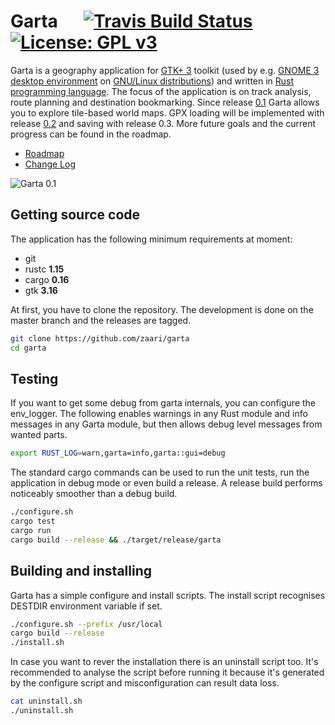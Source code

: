 # Garta &emsp; [![Travis Build Status](https://travis-ci.org/zaari/garta.svg?branch=master)](https://travis-ci.org/zaari/garta) [![License: GPL v3](https://img.shields.io/badge/License-GPL%20v3-blue.svg)](http://www.gnu.org/licenses/gpl-3.0)

Garta is a geography application for [GTK+ 3] toolkit (used by e.g. [GNOME 3 desktop environment] on [GNU/Linux distributions]) and written in [Rust programming language]. The focus of the application is on track analysis, route planning and destination bookmarking. Since release [0.1] Garta allows you to explore tile-based world maps. GPX loading will be implemented with release [0.2] and saving with release 0.3. More future goals and the current progress can be found in the roadmap.

* [Roadmap]
* [Change Log]

![Garta 0.1](https://cloud.githubusercontent.com/assets/8877215/22755750/2684e262-ee4d-11e6-940d-eb54b5a9b03b.png)

## Getting source code
The application has the following minimum requirements at moment:

* git 
* rustc **1.15**
* cargo **0.16**
* gtk **3.16**

At first, you have to clone the repository. The development is done on the master branch and the releases are tagged.

```bash
git clone https://github.com/zaari/garta
cd garta
```

## Testing
If you want to get some debug from garta internals, you can configure the env_logger. The following enables warnings in any Rust module and info messages in any Garta module, but then allows debug level messages from wanted parts.

```bash
export RUST_LOG=warn,garta=info,garta::gui=debug
```

The standard cargo commands can be used to run the unit tests, run the application in debug mode or even build a release. A release build performs noticeably smoother than a debug build.

```bash
./configure.sh
cargo test
cargo run
cargo build --release && ./target/release/garta
```

## Building and installing
Garta has a simple configure and install scripts. The install script recognises DESTDIR environment variable if set.

```bash
./configure.sh --prefix /usr/local
cargo build --release
./install.sh
```

In case you want to rever the installation there is an uninstall script too. It's recommended to analyse the script before running it because it's generated by the configure script and misconfiguration can result data loss.

```bash
cat uninstall.sh
./uninstall.sh
```

[GTK+ 3]: http://www.gtk.org/
[GNOME 3 desktop environment]: https://www.gnome.org/gnome-3/
[GNU/Linux distributions]: https://en.wikipedia.org/wiki/Linux_distribution
[Rust programming language]: https://www.rust-lang.org/en-US/
[0.2]: https://github.com/zaari/garta/milestone/2
[0.1]: https://github.com/zaari/garta/releases/tag/v0.1.0
[Roadmap]: ROADMAP.md
[Change Log]: CHANGELOG.md

